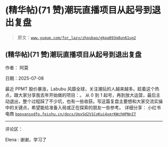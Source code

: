 # (精华帖)(71 赞)潮玩直播项目从起号到退出复盘

> 原文：[`www.yuque.com/for_lazy/zhoubao/gkpa093q8un61ug2`](https://www.yuque.com/for_lazy/zhoubao/gkpa093q8un61ug2)

## (精华帖)(71 赞)潮玩直播项目从起号到退出复盘

作者： 阿莫

日期：2025-07-08

最近 PPMT 股价暴涨，Labubu 风靡全球，关注潮玩的人越来越多。趁着这个热点，跟大家分享我去年开始做的项目：。
从 0 到 1 起号，再到放大运营，最后主动退出，整个过程踩了不少坑，也有一些收获。写这篇复盘主要想和大家交流实操中的关键点，希望能给准备入局或正在探索的朋友一些参考。
详细分享： 小红书电商 [`bqpvansxdfo.feishu.cn/docx/UpvSd2V1CoKui4xqrKWchHPNnIT`](https://bqpvansxdfo.feishu.cn/docx/UpvSd2V1CoKui4xqrKWchHPNnIT)

* * *

评论区：

Elena : 谢谢，学习了